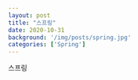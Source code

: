 ```yaml
---
layout: post
title: "스프링"
date: 2020-10-31
background: '/img/posts/spring.jpg'
categories: ['Spring']
---
```



스프링